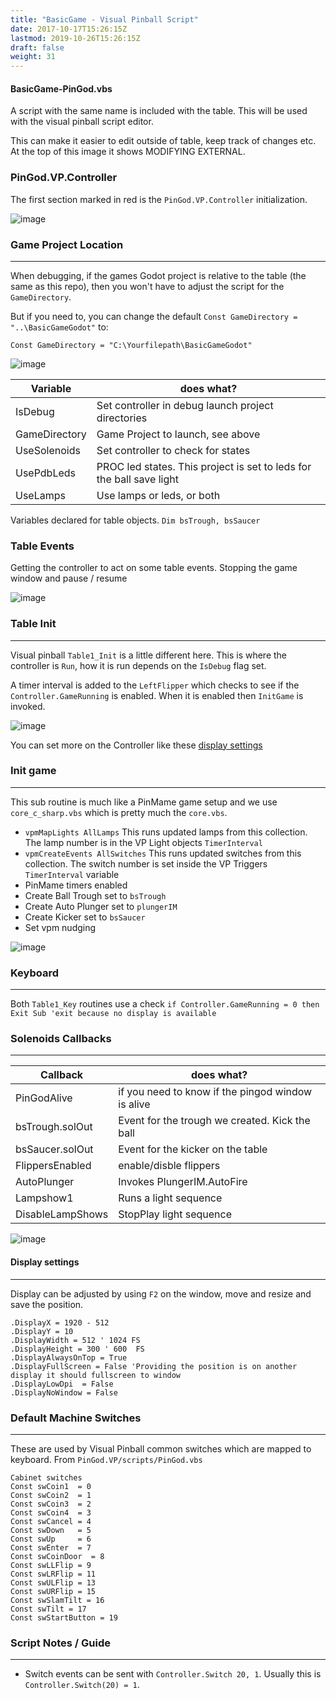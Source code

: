 ```yaml
---
title: "BasicGame - Visual Pinball Script"
date: 2017-10-17T15:26:15Z
lastmod: 2019-10-26T15:26:15Z
draft: false
weight: 31
---
```


#### BasicGame-PinGod.vbs

A script with the same name is included with the table. This will be used with the visual pinball script editor.

This can make it easier to edit outside of table, keep track of changes etc. At the top of this image it shows MODIFYING EXTERNAL.

### PinGod.VP.Controller

The first section marked in red is the `PinGod.VP.Controller` initialization.

![image](../../images/basicgame-vp-script-a.jpg)

### Game Project Location
---

When debugging, if the games Godot project is relative to the table (the same as this repo), then you won't have to adjust the script for the `GameDirectory`.

But if you need to, you can change the default `Const GameDirectory = "..\BasicGameGodot"` to:

`Const GameDirectory = "C:\Yourfilepath\BasicGameGodot"`

![image](../../images/basicgame-vp-script-b.jpg)

| Variable  | does what? |
| ------------- | ------------- |
| IsDebug  | Set controller in debug launch project directories |
| GameDirectory  | Game Project to launch, see above |
| UseSolenoids  | Set controller to check for states |
| UsePdbLeds  | PROC led states. This project is set to leds for the ball save light |
| UseLamps  | Use lamps or leds, or both |

Variables declared for table objects. `Dim bsTrough, bsSaucer`

### Table Events

Getting the controller to act on some table events. Stopping the game window and pause / resume

![image](../../images/basicgame-vp-script-c.jpg)

### Table Init
---

Visual pinball `Table1_Init` is a little different here. This is where the controller is `Run`, how it is run depends on the `IsDebug` flag set.

A timer interval is added to the `LeftFlipper` which checks to see if the `Controller.GameRunning` is enabled. When it is enabled then `InitGame` is invoked.

![image](../../images/basicgame-vp-script-d.jpg)

You can set more on the Controller like these [display settings](#display-settings)

### Init game
---

This sub routine is much like a PinMame game setup and we use `core_c_sharp.vbs` which is pretty much the `core.vbs`.

- `vpmMapLights AllLamps` This runs updated lamps from this collection. The lamp number is in the VP Light objects `TimerInterval`
- `vpmCreateEvents AllSwitches` This runs updated switches from this collection. The switch number is set inside the VP Triggers `TimerInterval` variable
- PinMame timers enabled
- Create Ball Trough set to `bsTrough`
- Create Auto Plunger set to `plungerIM`
- Create Kicker set to `bsSaucer`
- Set vpm nudging

![image](../../images/basicgame-vp-script-e.jpg)

### Keyboard
---

Both `Table1_Key` routines use a check `if Controller.GameRunning = 0 then Exit Sub 'exit because no display is available`

### Solenoids Callbacks
---

| Callback  | does what? |
| ------------- | ------------- |
| PinGodAlive  | if you need to know if the pingod window is alive |
| bsTrough.solOut  | Event for the trough we created. Kick the ball |
| bsSaucer.solOut  | Event for the kicker on the table |
| FlippersEnabled  | enable/disble flippers |
| AutoPlunger  | Invokes PlungerIM.AutoFire|
| Lampshow1  | Runs a light sequence |
| DisableLampShows  | StopPlay light sequence |

![image](../../images/basicgame-vp-script-f.jpg)

#### Display settings
---

Display can be adjusted by using `F2` on the window, move and resize and save the position.

```
.DisplayX = 1920 - 512
.DisplayY = 10
.DisplayWidth = 512 ' 1024 FS
.DisplayHeight = 300 ' 600  FS
.DisplayAlwaysOnTop = True
.DisplayFullScreen = False 'Providing the position is on another display it should fullscreen to window
.DisplayLowDpi 	= False
.DisplayNoWindow = False
```	

### Default Machine Switches
---

These are used by Visual Pinball common switches which are mapped to keyboard. From `PinGod.VP/scripts/PinGod.vbs`

```
Cabinet switches
Const swCoin1  = 0
Const swCoin2  = 1
Const swCoin3  = 2
Const swCoin4  = 3
Const swCancel = 4
Const swDown   = 5
Const swUp     = 6
Const swEnter  = 7
Const swCoinDoor  = 8
Const swLLFlip = 9
Const swLRFlip = 11
Const swULFlip = 13
Const swURFlip = 15
Const swSlamTilt = 16
Const swTilt = 17
Const swStartButton = 19
```

### Script Notes / Guide
---

- Switch events can be sent with `Controller.Switch 20, 1`. Usually this is `Controller.Switch(20) = 1`.